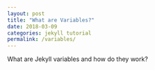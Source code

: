 ```yaml
---
layout: post
title: "What are Variables?"
date: 2018-03-09
categories: jekyll tutorial
permalink: /variables/
---
```


What are Jekyll variables and how do they work?